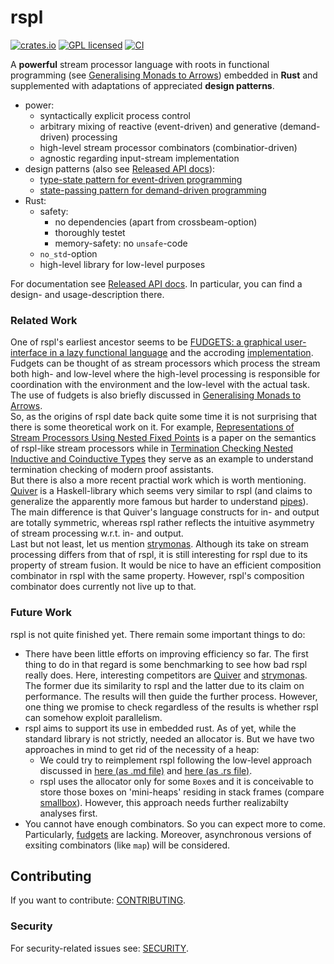 # rspl

[![crates.io][crates-badge]][crates-url]
[![GPL licensed][license-badge]][license-url]
[![CI][actions-badge]][actions-url]

[crates-badge]: https://img.shields.io/crates/v/rspl.svg
[crates-url]: https://crates.io/crates/rspl
[license-badge]: https://img.shields.io/badge/license-GPL-blue.svg
[license-url]: ./Cargo.toml
[actions-badge]: https://github.com/aronpaulson/rspl/actions/workflows/ci.yaml/badge.svg
[actions-url]: https://github.com/aronpaulson/rspl/actions/workflows/ci.yaml

A **powerful** stream processor language with roots in functional programming (see [Generalising Monads to Arrows](https://www.sciencedirect.com/science/article/pii/S0167642399000234)) embedded in **Rust** and supplemented with adaptations of appreciated **design patterns**.

- power:
  * syntactically explicit process control
  * arbitrary mixing of reactive (event-driven) and generative (demand-driven) processing
  * high-level stream processor combinators (combinatior-driven)
  * agnostic regarding input-stream implementation
- design patterns (also see [Released API docs](https://docs.rs/rspl)):
  * [type-state pattern for event-driven programming](https://github.com/aronpaulson/rspl/blob/master/examples/pelican.md)
  * [state-passing pattern for demand-driven programming](https://github.com/aronpaulson/rspl/blob/master/examples/hics.md)
- Rust:
  * safety:
    + no dependencies (apart from crossbeam-option)
    + thoroughly testet
    + memory-safety: no `unsafe`-code
  * `no_std`-option
  * high-level library for low-level purposes

For documentation see [Released API docs](https://docs.rs/rspl).
In particular, you can find a design- and usage-description there.

### Related Work

One of rspl's earliest ancestor seems to be [FUDGETS: a graphical user-interface in a lazy functional language](https://dl.acm.org/doi/pdf/10.1145/165180.165228) and the accroding [implementation](https://hackage.haskell.org/package/fudgets).
Fudgets can be thought of as stream processors which process the stream both high- and low-level where the high-level processing is responsible for coordination with the environment and the low-level with the actual task.
The use of fudgets is also briefly discussed in [Generalising Monads to Arrows](https://www.sciencedirect.com/science/article/pii/S0167642399000234).\
So, as the origins of rspl date back quite some time it is not surprising that there is some theoretical work on it.
For example, [Representations of Stream Processors Using Nested Fixed Points](https://arxiv.org/pdf/0905.4813) is a paper on the semantics of rspl-like stream processors while in [Termination Checking Nested Inductive and Coinductive Types](https://www.cs.nott.ac.uk/~psztxa/publ/InvertedQuantifiers.pdf) they serve as an example to understand termination checking of modern proof assistants.\
But there is also a more recent practial work which is worth mentioning.
[Quiver](https://hackage.haskell.org/package/quiver) is a Haskell-library which seems very similar to rspl (and claims to generalize the apparently more famous but harder to understand [pipes](https://hackage.haskell.org/package/pipes)).
The main difference is that Quiver's language constructs for in- and output are totally symmetric, whereas rspl rather reflects the intuitive asymmetry of stream processing w.r.t. in- and output.\
Last but not least, let us mention [strymonas](https://github.com/strymonas).
Although its take on stream processing differs from that of rspl, it is still interesting for rspl due to its property of stream fusion.
It would be nice to have an efficient composition combinator in rspl with the same property.
However, rspl's composition combinator does currently not live up to that.

### Future Work

rspl is not quite finished yet.
There remain some important things to do:
- There have been little efforts on improving efficiency so far.
  The first thing to do in that regard is some benchmarking to see how bad rspl really does.
  Here, interesting competitors are [Quiver](https://hackage.haskell.org/package/quiver) and [strymonas](https://github.com/strymonas).
  The former due its similarity to rspl and the latter due to its claim on performance.
  The results will then guide the further process.
  However, one thing we promise to check regardless of the results is whether rspl can somehow exploit parallelism.
- rspl aims to support its use in embedded rust.
  As of yet, while the standard library is not strictly, needed an allocator is.
  But we have two approaches in mind to get rid of the necessity of a heap:
    * We could try to reimplement rspl following the low-level approach discussed in [here (as .md file)](https://github.com/aronpaulson/rspl/blob/master/examples/rspl_heapless.md) and [here (as .rs file)](https://github.com/aronpaulson/rspl/blob/master/examples/rspl_heapless.rs).
    * rspl uses the allocator only for some `Box`es and it is conceivable to store those boxes on 'mini-heaps' residing in stack frames (compare [smallbox](https://github.com/andylokandy/smallbox)).
      However, this approach needs further realizabilty analyses first.
- You cannot have enough combinators.
  So you can expect more to come.
  Particularly, [fudgets](https://hackage.haskell.org/package/fudgets) are lacking.
  Moreover, asynchronous versions of exsiting combinators (like `map`) will be considered.

## Contributing

If you want to contribute: [CONTRIBUTING](CONTRIBUTING.md).

### Security

For security-related issues see: [SECURITY](SECURITY.md).
